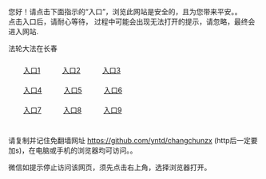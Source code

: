 您好！请点击下面指示的“入口”，浏览此网站是安全的，且为您带来平安。。 <br/>
点击入口后，请耐心等待， 过程中可能会出现无法打开的提示，请忽略，最终会进入网站. </br>

法轮大法在长春<br/>
<div style="padding:10px"><a style="margin:20px" target="_blank" href="https://dc9mwc45ds8ky.cloudfront.net/2Qpsp?txkees" id="ccLink1" rel="nofollow">入口1</a> <a target="_blank" style="margin:20px" href="https://d38fjg9kv0kfhr.cloudfront.net/2Qpsp?fqzsn" id="ccLink2" rel="nofollow">入口2</a> <a style="margin:20px" target="_blank" href="https://d2sr4wrwky2knr.cloudfront.net/2Qpsp?yzqif" id="ccLink3" rel="nofollow">入口3</a></div>

<div style="padding:10px" ><a style="margin:20px" target="_blank" href="https://dc9mwc45ds8ky.cloudfront.net/2Qpsp?txkees" id="ccLink4" rel="nofollow">入口4</a> <a style="margin:20px" href="https://d38fjg9kv0kfhr.cloudfront.net/2Qpsp?fqzsn" target="_blank" id="ccLink5" rel="nofollow">入口5</a> <a style="margin:20px" href="https://d2sr4wrwky2knr.cloudfront.net/2Qpsp?yzqif" target="_blank" id="ccLink6" rel="nofollow">入口6</a></div>

<div style="padding:10px"><a style="margin:20px" target="_blank" href="https://dc9mwc45ds8ky.cloudfront.net/2Qpsp?txkees" id="ccLink7" rel="nofollow">入口7</a> <a style="margin:20px" href="https://d38fjg9kv0kfhr.cloudfront.net/2Qpsp?fqzsn" target="_blank" id="ccLink8" rel="nofollow">入口8</a> <a style="margin:20px" target="_blank" href="https://d2sr4wrwky2knr.cloudfront.net/2Qpsp?yzqif" id="ccLink9" rel="nofollow">入口9</a></div>

<br/>



请复制并记住免翻墙网址 https://github.com/yntd/changchunzx (http后一定要加s)，在电脑或手机的浏览器均可访问。。<br/>

微信如提示停止访问该网页，须先点击右上角，选择浏览器打开。
